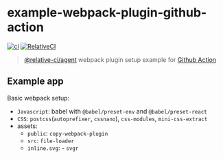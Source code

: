 # example-webpack-plugin-github-action

[![ci](https://github.com/relative-ci/example-webpack-plugin-github-action/workflows/ci/badge.svg)](https://github.com/relative-ci/example-webpack-plugin-github-action/actions?query=workflow%3Aci)
[![RelativeCI](https://badges.relative-ci.com/badges/7OUGcZsX5e4QBYcecng1?branch=master)](https://app.relative-ci.com/projects/7OUGcZsX5e4QBYcecng1)

> [@relative-ci/agent](https://github.com/relative-ci/agent) webpack plugin setup example for [Github Action](https://github.com/features/actions)


## Example app

Basic webpack setup:
- `Javascript`: babel with `@babel/preset-env` and `@babel/preset-react`
- `CSS`: `postcss`(`autoprefixer`, `cssnano`), `css-modules`, `mini-css-extract`
- assets:
  - `public`: `copy-webpack-plugin`
  - `src`: `file-loader`
  - `inline.svg`: - `svgr`

